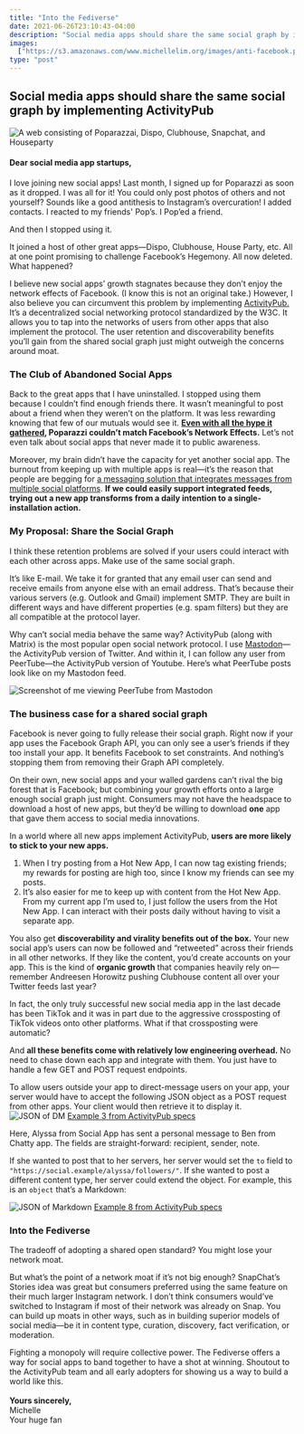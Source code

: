```yaml
---
title: "Into the Fediverse"
date: 2021-06-26T23:10:43-04:00
description: "Social media apps should share the same social graph by implementing ActivityPub"
images:
  ["https://s3.amazonaws.com/www.michellelim.org/images/anti-facebook.png"]
type: "post"
---
```

## Social media apps should share the same social graph by implementing ActivityPub
![A web consisting of Poparazzai, Dispo, Clubhouse, Snapchat, and Houseparty](https://s3.amazonaws.com/www.michellelim.org/images/anti-facebook.png)

#### Dear social media app startups,

I love joining new social apps! Last month, I signed up for Poparazzi as soon as it dropped. I was all for it! You could only post photos of others and not yourself? Sounds like a good antithesis to Instagram’s overcuration! I added contacts. I reacted to my friends' Pop’s. I Pop’ed a friend.

And then I stopped using it. 

It joined a host of other great apps—Dispo, Clubhouse, House Party, etc. All at one point promising to challenge Facebook’s Hegemony. All now deleted. What happened? 

I believe new social apps’ growth stagnates because they don’t enjoy the network effects of Facebook. (I know this is not an original take.) However, I also believe you can circumvent this problem by implementing [ActivityPub.](https://www.w3.org/TR/activitypub/) It’s a decentralized social networking protocol standardized by the W3C. It allows you to tap into the networks of users from other apps that also implement the protocol. The user retention and discoverability benefits you’ll gain from the shared social graph just might outweigh the concerns around moat.


### The Club of Abandoned Social Apps

Back to the great apps that I have uninstalled. I stopped using them because I couldn’t find enough friends there. It wasn’t meaningful to post about a friend when they weren’t on the platform. It was less rewarding knowing that few of our mutuals would see it. **[Even with all the hype it gathered](https://techcrunch.com/2021/05/26/poparazzi-hypes-itself-to-the-top-of-the-app-store/), Poparazzi couldn’t match Facebook’s Network Effects.** Let’s not even talk about social apps that never made it to public awareness.

Moreover, my brain didn’t have the capacity for yet another social app. The burnout from keeping up with multiple apps is real—it’s the reason that people are begging for [a messaging solution that integrates messages from multiple social platforms](https://www.texts.com). **If we could easily support integrated feeds, trying out a new app transforms from a daily intention to a single-installation action.**


### My Proposal: Share the Social Graph

I think these retention problems are solved if your users could interact with each other across apps. Make use of the same social graph.

It’s like E-mail. We take it for granted that any email user can send and receive emails from anyone else with an email address. That’s because their various servers (e.g. Outlook and Gmail) implement SMTP. They are built in different ways and have different properties (e.g. spam filters) but they are all compatible at the protocol layer.

Why can’t social media behave the same  way? ActivityPub (along with Matrix) is the most popular open social network protocol.  I use [Mastodon](https://joinmastodon.org/)—the ActivityPub version of Twitter. And within it, I can follow any user from PeerTube—the ActivityPub version of Youtube. Here’s what PeerTube posts look like on my Mastodon feed.

![Screenshot of me viewing PeerTube from Mastodon](https://s3.amazonaws.com/www.michellelim.org/images/mastodon-screenshot.png)

### The business case for a shared social graph

Facebook is never going to fully release their social graph. Right now if your app uses the Facebook Graph API, you can only see a user’s friends if they too install your app. It benefits Facebook to set constraints. And nothing’s stopping them from removing their Graph API completely.

On their own, new social apps and your walled gardens can’t rival the big forest that is Facebook; but combining your growth efforts onto a large enough social graph just might. Consumers may not have the headspace to download a host of new apps, but they’d be willing to download **one** app that gave them access to social media innovations.

In a world where all new apps implement ActivityPub, **users are more likely to stick to your new apps.**



1. When I try posting from a Hot New App, I can now tag existing friends; my rewards for posting are high too, since I know my friends can see my posts.
2. It’s also easier for me to keep up with content from the Hot New App. From my current app I’m used to, I just follow the users from the Hot New App. I can interact with their posts daily without having to visit a separate app. 

You also get **discoverability and virality benefits out of the box.** Your new social app’s users can now be followed and “retweeted” across their friends in all other networks. If they like the content, you’d create accounts on your app. This is the kind of **organic growth** that companies heavily rely on—remember Andreesen Horowitz pushing Clubhouse content all over your Twitter feeds last year?

In fact, the only truly successful new social media app in the last decade has been TikTok and it was in part due to the aggressive crossposting of TikTok videos onto other platforms. What if that crossposting were automatic?

 

And **all these benefits come with relatively low engineering overhead.** No need to chase down each app and integrate with them. You just have to handle a few GET and POST request endpoints. 

To allow users outside your app to direct-message users on your app, your server would have to accept the following JSON object as a POST request from other apps. Your client would then retrieve it to display it.
![JSON of DM](https://s3.amazonaws.com/www.michellelim.org/images/alyssa-dm.png)
[Example 3 from ActivityPub specs](https://www.w3.org/TR/activitypub/#Overview)

Here, Alyssa from Social App has sent a personal message to Ben from Chatty app. The fields are straight-forward: recipient, sender, note.

If she wanted to post that to her servers, her server would set the `to` field to `"https://social.example/alyssa/followers/"`. If she wanted to post a different content type, her server could extend the object. For example, this is an `object` that’s a Markdown:

![JSON of Markdown](https://s3.amazonaws.com/www.michellelim.org/images/alyssa-markdown.png)
[Example 8 from ActivityPub specs](https://www.w3.org/TR/activitypub/#obj-id)

### Into the Fediverse

The tradeoff of adopting a shared open standard? You might lose your network moat.

But what’s the point of a network moat if it’s not big enough? SnapChat’s Stories idea was great but consumers preferred using the same feature on their much larger Instagram network. I don’t think consumers would’ve switched to Instagram if most of their network was already on Snap. You can build up moats in other ways, such as in building superior models of social media—be it in content type, curation, discovery, fact verification, or moderation.

Fighting a monopoly will require collective power. The Fediverse offers a way for social apps to band together to have a shot at winning. Shoutout to the ActivityPub team and all early adopters for showing us a way to build a world like this.
\
\
**Yours sincerely,**\
Michelle\
Your huge fan
